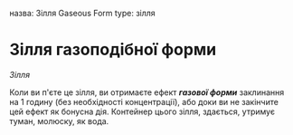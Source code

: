назва: Зілля Gaseous Form type: зілля

# Зілля газоподібної форми
_Зілля_

Коли ви п'єте це зілля, ви отримаєте ефект **_газової форми_** заклинання на 1 годину (без необхідності концентрації), або доки ви не закінчите цей ефект як бонусна дія. Контейнер цього зілля, здається, утримує туман, молюску, як вода.